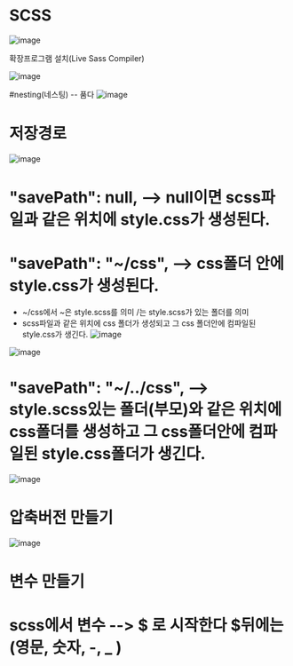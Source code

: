# SCSS

![image](https://github.com/hyunju960429/SCSS/assets/145514544/4dcc8434-9540-453c-ba56-3ecdfdd82ad1)

확장프로그램 설치(Live Sass Compiler)

![image](https://github.com/hyunju960429/SCSS/assets/145514544/c1a697d2-2e10-45fd-ba5e-e2086bb22f8e)


#nesting(네스팅) -- 품다
![image](https://github.com/hyunju960429/SCSS/assets/145514544/2964ee49-ccd8-4a80-891b-8777b68fb4f9)


# 저장경로
![image](https://github.com/hyunju960429/SCSS/assets/145514544/6dd2f8ef-db3f-4431-8124-a7ba25019b79)

# "savePath": null,  --> null이면 scss파일과 같은 위치에 style.css가 생성된다.


# "savePath": "~/css",  --> css폴더 안에 style.css가 생성된다.
 - ~/css에서 ~은 style.scss를 의미 /는 style.scss가 있는 폴더를 의미
 - scss파일과 같은 위치에 css 폴더가 생성되고 그 css 폴더안에 컴파일된 style.css가 생긴다.
![image](https://github.com/hyunju960429/SCSS/assets/145514544/bb44730d-0f90-478c-8b83-8effd0d3932e)

![image](https://github.com/hyunju960429/SCSS/assets/145514544/ea84a054-e06a-4202-b3c0-40fe1cd76ed2)


# "savePath": "~/../css", --> style.scss있는 폴더(부모)와 같은 위치에 css폴더를 생성하고 그 css폴더안에 컴파일된 style.css폴더가 생긴다.

![image](https://github.com/hyunju960429/SCSS/assets/145514544/efb6a9e2-09a3-4716-aa15-d63b86bd4785)


# 압축버전 만들기
![image](https://github.com/hyunju960429/SCSS/assets/145514544/dc2ee4e2-bcaa-491c-a393-476e0dd5a616)


# 변수 만들기
# scss에서 변수 --> 	&#36; 로 시작한다 $뒤에는 (영문, 숫자, -, _ )
